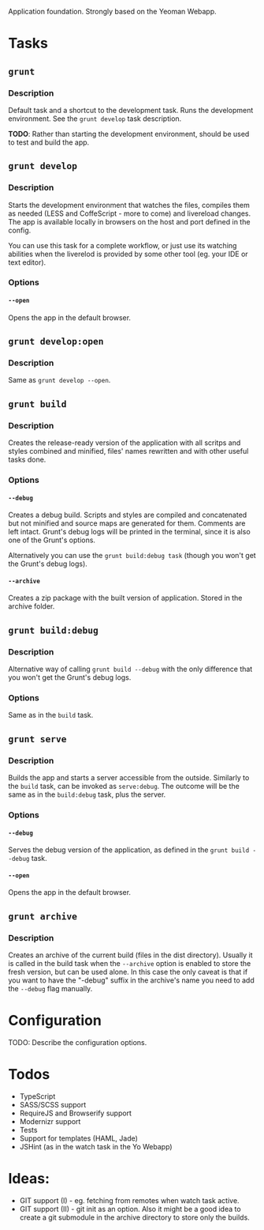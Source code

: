 Application foundation. Strongly based on the Yeoman Webapp.

# Tasks

## `grunt`
### Description
Default task and a shortcut to the development task.
Runs the development environment. See the `grunt develop` task description.

**TODO**: Rather than starting the development environment, should be used to
test and build the app.

## `grunt develop`
### Description
Starts the development environment that watches the files, compiles them as needed
(LESS and CoffeScript - more to come) and livereload changes. The app is available
locally in browsers on the host and port defined in the config.

You can use this task for a complete workflow, or just use its watching abilities
when the liverelod is provided by some other tool (eg. your IDE or text editor).

### Options
#### `--open`
Opens the app in the default browser.

## `grunt develop:open`
### Description
Same as `grunt develop --open`.

## `grunt build`
### Description
Creates the release-ready version of the application with all scritps and
styles combined and minified, files' names rewritten and with other useful tasks
done.

### Options
#### `--debug`
Creates a debug build. Scripts and styles are compiled and concatenated but
not minified and source maps are generated for them. Comments are left intact.
Grunt's debug logs will be printed in the terminal, since it is also
one of the Grunt's options.

Alternatively you can use the `grunt build:debug task` (though you won't get
the Grunt's debug logs).

#### `--archive`
Creates a zip package with the built version of application. Stored in the
archive folder.

## `grunt build:debug`
### Description
Alternative way of calling `grunt build --debug` with the only difference that
you won't get the Grunt's debug logs.

### Options
Same as in the `build` task.

## `grunt serve`
### Description
Builds the app and starts a server accessible from the outside. Similarly to
the `build` task, can be invoked as `serve:debug`. The outcome will be the
same as in the `build:debug` task, plus the server.

### Options
#### `--debug`
Serves the debug version of the application, as defined in the `grunt build --debug`
task.

#### `--open`
Opens the app in the default browser.

## `grunt archive`
### Description
Creates an archive of the current build (files in the dist directory). Usually it
is called in the build task when the `--archive` option is enabled to store the
fresh version, but can be used alone. In this case the only caveat is that if you
want to have the "-debug" suffix in the archive's name you need to add the `--debug`
flag manually.


# Configuration
TODO: Describe the configuration options.


# Todos
* TypeScript
* SASS/SCSS support
* RequireJS and Browserify support
* Modernizr support
* Tests
* Support for templates (HAML, Jade)
* JSHint (as in the watch task in the Yo Webapp)


# Ideas:
* GIT support (I) - eg. fetching from remotes when watch task active.
* GIT support (II) - git init as an option. Also it might be a good idea to
create a git submodule in the archive directory to store only the builds.
